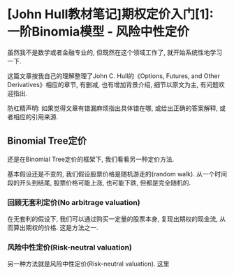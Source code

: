 # [John Hull教材笔记]期权定价入门[1]: 一阶Binomia模型 - 风险中性定价

虽然我不是数学或者金融专业的, 但既然在这个领域工作了, 就开始系统性地学习一下.

这篇文章按我自己的理解整理了John C. Hull的《Options, Futures, and Other Derivatives》相应的章节, 有删减, 也有增加背景介绍, 细节以原文为主, 有问题欢迎指出. 

防杠精声明: 如果觉得文章有错漏麻烦指出具体错在哪, 或给出正确的答案解释, 或者相应的引用来源.

## Binomial Tree定价

还是在Binomial Tree定价的框架下, 我们看看另一种定价方法. 

基本假设还是不变的, 我们假设股票价格是随机游走的(random walk). 从一个时间段的开头到结尾, 股票价格可能上涨, 也可能下跌, 但都是完全随机的. 

### 回顾无套利定价(No arbitrage valuation)

在无套利的假设下, 我们可以通过购买一定量的股票本身, 复现出期权的现金流, 从而算出期权的价格. 这是方法之一. 

### 风险中性定价(Risk-neutral valuation)

另一种方法就是风险中性定价(Risk-neutral valuation). 这里
